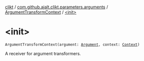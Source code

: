 [clikt](../../index.md) / [com.github.ajalt.clikt.parameters.arguments](../index.md) / [ArgumentTransformContext](index.md) / [&lt;init&gt;](./-init-.md)

# &lt;init&gt;

`ArgumentTransformContext(argument: `[`Argument`](../-argument/index.md)`, context: `[`Context`](../../com.github.ajalt.clikt.core/-context/index.md)`)`

A receiver for argument transformers.

